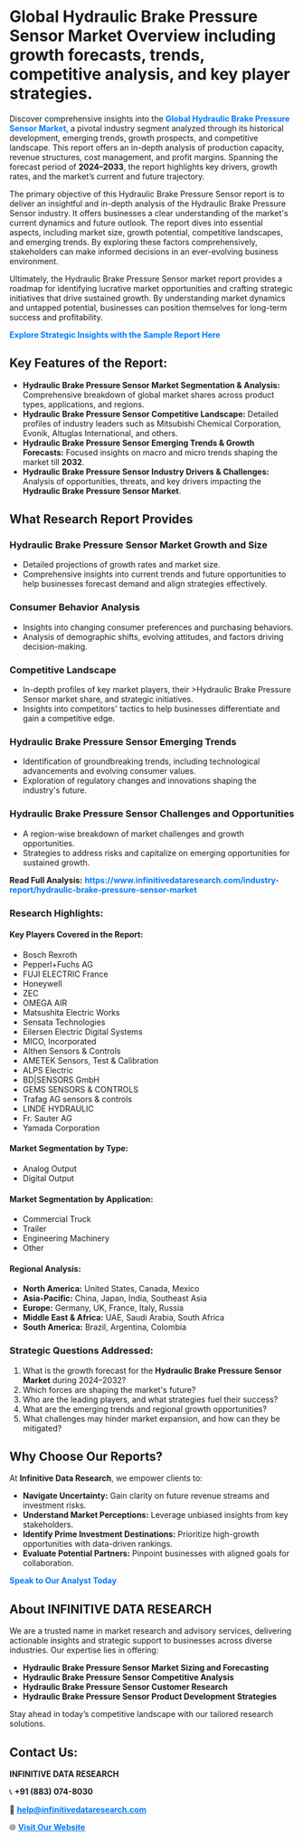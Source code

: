 <h1>Global Hydraulic Brake Pressure Sensor Market Overview including growth forecasts, trends, competitive analysis, and key player strategies.</h1>
<p>
Discover comprehensive insights into the 
<a href="https://www.infinitivedataresearch.com/industry-report/hydraulic-brake-pressure-sensor-market" rel="dofollow" style="color: #007BFF; text-decoration: none;"><strong>Global Hydraulic Brake Pressure Sensor Market</strong></a>, a pivotal industry segment analyzed through its historical development, emerging trends, growth prospects, and competitive landscape. This report offers an in-depth analysis of production capacity, revenue structures, cost management, and profit margins. Spanning the forecast period of <strong>2024–2033</strong>, the report highlights key drivers, growth rates, and the market’s current and future trajectory.
</p>
<p>
The primary objective of this Hydraulic Brake Pressure Sensor report is to deliver an insightful and in-depth analysis of the Hydraulic Brake Pressure Sensor industry. It offers businesses a clear understanding of the market's current dynamics and future outlook. The report dives into essential aspects, including market size, growth potential, competitive landscapes, and emerging trends. By exploring these factors comprehensively, stakeholders can make informed decisions in an ever-evolving business environment.
</p>
<p>
Ultimately, the Hydraulic Brake Pressure Sensor market report provides a roadmap for identifying lucrative market opportunities and crafting strategic initiatives that drive sustained growth. By understanding market dynamics and untapped potential, businesses can position themselves for long-term success and profitability.
</p>
<p>
<a href="https://www.infinitivedataresearch.com/request-sample/reportId=106576" style="color: #007BFF; text-decoration: none;"><strong>Explore Strategic Insights with the Sample Report Here</strong></a>
</p>

<h2>Key Features of the Report:</h2>
<ul>
<li><strong>Hydraulic Brake Pressure Sensor Market Segmentation & Analysis:</strong> Comprehensive breakdown of global market shares across product types, applications, and regions.</li>
<li><strong>Hydraulic Brake Pressure Sensor Competitive Landscape:</strong> Detailed profiles of industry leaders such as Mitsubishi Chemical Corporation, Evonik, Altuglas International, and others.</li>
<li><strong>Hydraulic Brake Pressure Sensor Emerging Trends & Growth Forecasts:</strong> Focused insights on macro and micro trends shaping the market till <strong>2032</strong>.</li>
<li><strong>Hydraulic Brake Pressure Sensor Industry Drivers & Challenges:</strong> Analysis of opportunities, threats, and key drivers impacting the <strong>Hydraulic Brake Pressure Sensor Market</strong>.</li>
</ul>

<h2>What Research Report Provides</h2>
<h3>Hydraulic Brake Pressure Sensor Market Growth and Size</h3>
<ul>
<li>Detailed projections of growth rates and market size.</li>
<li>Comprehensive insights into current trends and future opportunities to help businesses forecast demand and align strategies effectively.</li>
</ul>

<h3>Consumer Behavior Analysis</h3>
<ul>
<li>Insights into changing consumer preferences and purchasing behaviors.</li>
<li>Analysis of demographic shifts, evolving attitudes, and factors driving decision-making.</li>
</ul>

<h3>Competitive Landscape</h3>
<ul>
<li>In-depth profiles of key market players, their >Hydraulic Brake Pressure Sensor market share, and strategic initiatives.</li>
<li>Insights into competitors' tactics to help businesses differentiate and gain a competitive edge.</li>
</ul>

<h3>Hydraulic Brake Pressure Sensor Emerging Trends</h3>
<ul>
<li>Identification of groundbreaking trends, including technological advancements and evolving consumer values.</li>
<li>Exploration of regulatory changes and innovations shaping the industry's future.</li>
</ul>

<h3>Hydraulic Brake Pressure Sensor Challenges and Opportunities</h3>
<ul>
<li>A region-wise breakdown of market challenges and growth opportunities.</li>
<li>Strategies to address risks and capitalize on emerging opportunities for sustained growth.</li>
</ul>
<p><strong>Read Full Analysis:</strong> <a href="https://www.infinitivedataresearch.com/industry-report/hydraulic-brake-pressure-sensor-market" rel="dofollow" style="color: #007BFF; text-decoration: none;"><strong>https://www.infinitivedataresearch.com/industry-report/hydraulic-brake-pressure-sensor-market</strong></a></p>
<h3>Research Highlights:</h3>
<h4>Key Players Covered in the Report:</h4>
<ul><li>Bosch Rexroth</li><li>Pepperl+Fuchs AG</li><li>FUJI ELECTRIC France</li><li>Honeywell</li><li>ZEC</li><li>OMEGA AIR</li><li>Matsushita Electric Works</li><li>Sensata Technologies</li><li>Eilersen Electric Digital Systems</li><li>MICO, Incorporated</li><li>Althen Sensors &amp; Controls</li><li>AMETEK Sensors, Test &amp; Calibration</li><li>ALPS Electric</li><li>BD|SENSORS GmbH</li><li>GEMS SENSORS &amp; CONTROLS</li><li>Trafag AG sensors &amp; controls</li><li>LINDE HYDRAULIC</li><li>Fr. Sauter AG</li><li>Yamada Corporation</li></ul>
<h4>Market Segmentation by Type:</h4>
<ul><li>Analog Output</li><li>Digital Output</li></ul>
<h4>Market Segmentation by Application:</h4>
<ul><li>Commercial Truck</li><li>Trailer</li><li>Engineering Machinery</li><li>Other</li></ul>

<h4>Regional Analysis:</h4>
<ul>
<li><strong>North America:</strong> United States, Canada, Mexico</li>
<li><strong>Asia-Pacific:</strong> China, Japan, India, Southeast Asia</li>
<li><strong>Europe:</strong> Germany, UK, France, Italy, Russia</li>
<li><strong>Middle East & Africa:</strong> UAE, Saudi Arabia, South Africa</li>
<li><strong>South America:</strong> Brazil, Argentina, Colombia</li>
</ul>

<h3>Strategic Questions Addressed:</h3>
<ol>
<li>What is the growth forecast for the <strong>Hydraulic Brake Pressure Sensor Market</strong> during 2024–2032?</li>
<li>Which forces are shaping the market's future?</li>
<li>Who are the leading players, and what strategies fuel their success?</li>
<li>What are the emerging trends and regional growth opportunities?</li>
<li>What challenges may hinder market expansion, and how can they be mitigated?</li>
</ol>

<h2>Why Choose Our Reports?</h2>
<p>At <strong>Infinitive Data Research</strong>, we empower clients to:</p>
<ul>
<li><strong>Navigate Uncertainty:</strong> Gain clarity on future revenue streams and investment risks.</li>
<li><strong>Understand Market Perceptions:</strong> Leverage unbiased insights from key stakeholders.</li>
<li><strong>Identify Prime Investment Destinations:</strong> Prioritize high-growth opportunities with data-driven rankings.</li>
<li><strong>Evaluate Potential Partners:</strong> Pinpoint businesses with aligned goals for collaboration.</li>
</ul>
<p><a href="https://www.infinitivedataresearch.com/industry-report/hydraulic-brake-pressure-sensor-market" rel="dofollow" style="color: #007BFF; text-decoration: none;"><strong>Speak to Our Analyst Today</strong></a></p>

<h2>About INFINITIVE DATA RESEARCH</h2>
<p>We are a trusted name in market research and advisory services, delivering actionable insights and strategic support to businesses across diverse industries. Our expertise lies in offering:</p>
<ul>
<li><strong>Hydraulic Brake Pressure Sensor Market Sizing and Forecasting</strong></li>
<li><strong>Hydraulic Brake Pressure Sensor Competitive Analysis</strong></li>
<li><strong>Hydraulic Brake Pressure Sensor Customer Research</strong></li>
<li><strong>Hydraulic Brake Pressure Sensor Product Development Strategies</strong></li>
</ul>
<p>Stay ahead in today’s competitive landscape with our tailored research solutions.</p>

<h2>Contact Us:</h2>
<p><strong>INFINITIVE DATA RESEARCH</strong></p>
<p>📞 <strong>+91 (883) 074-8030</strong></p>
<p>📧 <strong><a href="mailto:help@infinitivedataresearch.com" style="color: #007BFF;">help@infinitivedataresearch.com</a></strong></p>
<p>🌐 <strong><a href="https://www.infinitivedataresearch.com" rel="dofollow" style="color: #007BFF;">Visit Our Website</a></strong></p>